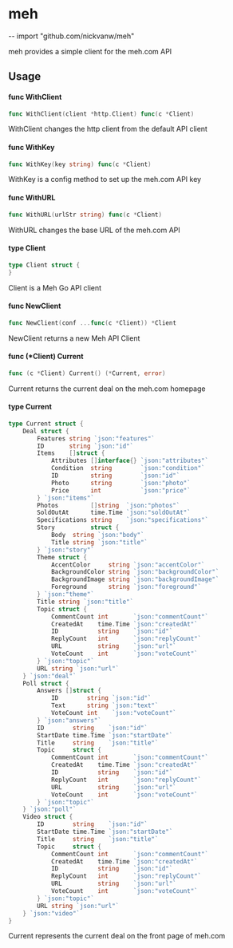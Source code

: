# meh
--
    import "github.com/nickvanw/meh"

meh provides a simple client for the meh.com API

## Usage

#### func  WithClient

```go
func WithClient(client *http.Client) func(c *Client)
```
WithClient changes the http client from the default API client

#### func  WithKey

```go
func WithKey(key string) func(c *Client)
```
WithKey is a config method to set up the meh.com API key

#### func  WithURL

```go
func WithURL(urlStr string) func(c *Client)
```
WithURL changes the base URL of the meh.com API

#### type Client

```go
type Client struct {
}
```

Client is a Meh Go API client

#### func  NewClient

```go
func NewClient(conf ...func(c *Client)) *Client
```
NewClient returns a new Meh API Client

#### func (*Client) Current

```go
func (c *Client) Current() (*Current, error)
```
Current returns the current deal on the meh.com homepage

#### type Current

```go
type Current struct {
	Deal struct {
		Features string `json:"features"`
		ID       string `json:"id"`
		Items    []struct {
			Attributes []interface{} `json:"attributes"`
			Condition  string        `json:"condition"`
			ID         string        `json:"id"`
			Photo      string        `json:"photo"`
			Price      int           `json:"price"`
		} `json:"items"`
		Photos         []string  `json:"photos"`
		SoldOutAt      time.Time `json:"soldOutAt"`
		Specifications string    `json:"specifications"`
		Story          struct {
			Body  string `json:"body"`
			Title string `json:"title"`
		} `json:"story"`
		Theme struct {
			AccentColor     string `json:"accentColor"`
			BackgroundColor string `json:"backgroundColor"`
			BackgroundImage string `json:"backgroundImage"`
			Foreground      string `json:"foreground"`
		} `json:"theme"`
		Title string `json:"title"`
		Topic struct {
			CommentCount int       `json:"commentCount"`
			CreatedAt    time.Time `json:"createdAt"`
			ID           string    `json:"id"`
			ReplyCount   int       `json:"replyCount"`
			URL          string    `json:"url"`
			VoteCount    int       `json:"voteCount"`
		} `json:"topic"`
		URL string `json:"url"`
	} `json:"deal"`
	Poll struct {
		Answers []struct {
			ID        string `json:"id"`
			Text      string `json:"text"`
			VoteCount int    `json:"voteCount"`
		} `json:"answers"`
		ID        string    `json:"id"`
		StartDate time.Time `json:"startDate"`
		Title     string    `json:"title"`
		Topic     struct {
			CommentCount int       `json:"commentCount"`
			CreatedAt    time.Time `json:"createdAt"`
			ID           string    `json:"id"`
			ReplyCount   int       `json:"replyCount"`
			URL          string    `json:"url"`
			VoteCount    int       `json:"voteCount"`
		} `json:"topic"`
	} `json:"poll"`
	Video struct {
		ID        string    `json:"id"`
		StartDate time.Time `json:"startDate"`
		Title     string    `json:"title"`
		Topic     struct {
			CommentCount int       `json:"commentCount"`
			CreatedAt    time.Time `json:"createdAt"`
			ID           string    `json:"id"`
			ReplyCount   int       `json:"replyCount"`
			URL          string    `json:"url"`
			VoteCount    int       `json:"voteCount"`
		} `json:"topic"`
		URL string `json:"url"`
	} `json:"video"`
}
```

Current represents the current deal on the front page of meh.com

